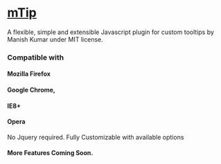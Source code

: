 # [mTip](https://manishjanky.github.io/#/mtip)
A flexible, simple and extensible Javascript plugin for custom tooltips by Manish Kumar under MIT license.
### Compatible with 
#### Mozilla Firefox
#### Google Chrome, 
#### IE8+ 
#### Opera

No Jquery required.
Fully Customizable with available options

#### More Features Coming Soon.
